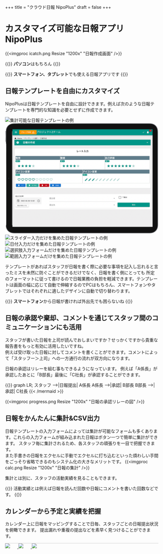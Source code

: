 +++
title = "クラウド日報 NipoPlus"
draft = false
+++

# カスタマイズ可能な日報アプリ NipoPlus

{{<imgproc icatch.png Resize "1200x" "日報作成画面" />}}


{{<alice pos="left" icon="pc">}}
**パソコン**はもちろん
{{</alice>}}

{{<alice pos="right" icon="tablet">}}
**スマートフォン、タブレット**でも使える日報アプリです
{{</alice>}}

## 日報テンプレートを自由にカスタマイズ

NipoPlusは日報テンプレートを自由に設計できます。例えば次のような日報テンプレートを専門的な知識を必要とせずに作成できます。
<div class="css-carousel-slider">
    <div class="slide-wrap-main">
      <div class="slide"><img src="ipad1.png" alt="集計可能な日報テンプレートの例"></div><!-- 最初に表示される画像(*1) -->
    </div>
    <div class="slide-wrap">
      <div class="slide"><img src="ipad2.png" alt="レート入力だけを集めた日報テンプレートの例"></div><!-- スライド画像(*2) -->
      <div class="slide"><img src="ipad3.png" alt="スライダー入力だけを集めた日報テンプレートの例"></div>
      <div class="slide"><img src="ipad4.png" alt="日付入力だけを集めた日報テンプレートの例"></div>
      <div class="slide"><img src="ipad5.png" alt="選択肢入力フォームだけを集めた日報テンプレートの例"></div>
      <div class="slide"><img src="ipad6.png" alt="範囲入力フォームだけを集めた日報テンプレートの例"></div>
    </div>
</div>

テンプレートがあればスタッフが日報を書く際に必要な事項を記入し忘れると言ったミスを未然に防ぐことができるだけでなく、日報を書く側にとっても
所定のフォーマットに従って書けるので日報業務の負担を軽減できます。テンプレートは画面の幅に応じて自動で伸縮するのでPCはもちろん、スマートフォンやタブレットではそれぞれに適したデザインに自動で切り替わります。

{{<alice pos="right" icon="phone">}}
**スマートフォン**から日報が書ければ外出先でも困らないね
{{</alice>}}

## 日報の承認や棄却、コメントを通じてスタッフ間のコミュニケーションにも活用

スタッフが書いた日報を上司が読んでおしまいですか？せっかくですから貴重な報告書をもっと有効に活用したいですね。  
例えば受け取った日報に対してコメントを書くことができます。コメントによって「スタッフー＞上司」への一方通行の流れが双方向になります。

日報の承認はリレーを組む事もできるようになっています。
例えば「A係長」が承認したあとに「B部長」最後に「C社長」が承認することができます。


{{<mermaid align="center">}}
graph LR;
  スタッフ -->|日報提出| A係長
  A係長 -->|承認| B部長
  B部長 -->|承認| C社長
{{< /mermaid >}}

{{<imgproc progress.png Resize "1200x" "日報の承認リレーの図" />}}

## 日報をかんたんに集計&CSV出力

日報テンプレートの入力フォームによっては集計が可能なフォームも多くあります。これらの入力フォームが組み込まれた日報はボタン一つで簡単に集計ができます。
スタッフ毎に集計されるため、各スタッフの頑張りを一目で把握できます。  
また手書きの日報をエクセルに手動でエクセルに打ち込むといった煩わしい手間をごっそり省略できるのもシステム化の大きなメリットです。
{{<imgproc calc.png Resize "1200x" "日報の集計" />}}

集計とは別に、スタッフの活動実績を見ることもできます。

{{<alice pos="right" icon="here">}}
活動実績とは例えば日報を読んだ回数や日報にコメントを書いた回数などです。
{{</alice>}}

## カレンダーから予定と実績を把握

カレンダー上に日報をマッピングすることで日毎、スタッフごとの日報提出状況を俯瞰できます。
提出漏れや重複の提出などを素早く見つけることができます。

<footer class="footline" style="border-top: 1px solid #ccc; margin-top: 10px">
	<a href="https://nipo-plus.web.app/" target="_blank">
		<img src='/images/banner2.png' style="min-width: 40px">
	</a>
	<a href="https://apps.apple.com/jp/app/id1625797169" target="_blank">
		<img src='/images/ios-app.png' style="min-width: 40px">
	</a>
	<a href="https://play.google.com/store/apps/details?id=jp.sndbox.nipoplus" target="_blank">
		<img src='/images/android-app.png' style="min-width: 40px">
	</a>
</footer>
